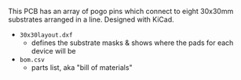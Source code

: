 This PCB has an array of pogo pins which connect to eight 30x30mm substrates arranged in a line. Designed with KiCad.

- `30x30layout.dxf`
  - defines the substrate masks & shows where the pads for each device will be
- `bom.csv`
  - parts list, aka "bill of materials"
